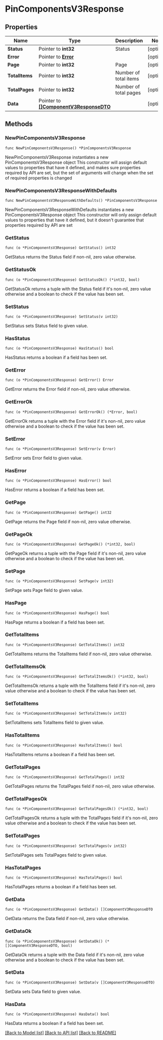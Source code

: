 # PinComponentsV3Response

## Properties

Name | Type | Description | Notes
------------ | ------------- | ------------- | -------------
**Status** | Pointer to **int32** | Status | [optional] 
**Error** | Pointer to [**Error**](Error.md) |  | [optional] 
**Page** | Pointer to **int32** | Page | [optional] 
**TotalItems** | Pointer to **int32** | Number of total items | [optional] 
**TotalPages** | Pointer to **int32** | Number of total pages | [optional] 
**Data** | Pointer to [**[]ComponentV3ResponseDTO**](ComponentV3ResponseDTO.md) |  | [optional] 

## Methods

### NewPinComponentsV3Response

`func NewPinComponentsV3Response() *PinComponentsV3Response`

NewPinComponentsV3Response instantiates a new PinComponentsV3Response object
This constructor will assign default values to properties that have it defined,
and makes sure properties required by API are set, but the set of arguments
will change when the set of required properties is changed

### NewPinComponentsV3ResponseWithDefaults

`func NewPinComponentsV3ResponseWithDefaults() *PinComponentsV3Response`

NewPinComponentsV3ResponseWithDefaults instantiates a new PinComponentsV3Response object
This constructor will only assign default values to properties that have it defined,
but it doesn't guarantee that properties required by API are set

### GetStatus

`func (o *PinComponentsV3Response) GetStatus() int32`

GetStatus returns the Status field if non-nil, zero value otherwise.

### GetStatusOk

`func (o *PinComponentsV3Response) GetStatusOk() (*int32, bool)`

GetStatusOk returns a tuple with the Status field if it's non-nil, zero value otherwise
and a boolean to check if the value has been set.

### SetStatus

`func (o *PinComponentsV3Response) SetStatus(v int32)`

SetStatus sets Status field to given value.

### HasStatus

`func (o *PinComponentsV3Response) HasStatus() bool`

HasStatus returns a boolean if a field has been set.

### GetError

`func (o *PinComponentsV3Response) GetError() Error`

GetError returns the Error field if non-nil, zero value otherwise.

### GetErrorOk

`func (o *PinComponentsV3Response) GetErrorOk() (*Error, bool)`

GetErrorOk returns a tuple with the Error field if it's non-nil, zero value otherwise
and a boolean to check if the value has been set.

### SetError

`func (o *PinComponentsV3Response) SetError(v Error)`

SetError sets Error field to given value.

### HasError

`func (o *PinComponentsV3Response) HasError() bool`

HasError returns a boolean if a field has been set.

### GetPage

`func (o *PinComponentsV3Response) GetPage() int32`

GetPage returns the Page field if non-nil, zero value otherwise.

### GetPageOk

`func (o *PinComponentsV3Response) GetPageOk() (*int32, bool)`

GetPageOk returns a tuple with the Page field if it's non-nil, zero value otherwise
and a boolean to check if the value has been set.

### SetPage

`func (o *PinComponentsV3Response) SetPage(v int32)`

SetPage sets Page field to given value.

### HasPage

`func (o *PinComponentsV3Response) HasPage() bool`

HasPage returns a boolean if a field has been set.

### GetTotalItems

`func (o *PinComponentsV3Response) GetTotalItems() int32`

GetTotalItems returns the TotalItems field if non-nil, zero value otherwise.

### GetTotalItemsOk

`func (o *PinComponentsV3Response) GetTotalItemsOk() (*int32, bool)`

GetTotalItemsOk returns a tuple with the TotalItems field if it's non-nil, zero value otherwise
and a boolean to check if the value has been set.

### SetTotalItems

`func (o *PinComponentsV3Response) SetTotalItems(v int32)`

SetTotalItems sets TotalItems field to given value.

### HasTotalItems

`func (o *PinComponentsV3Response) HasTotalItems() bool`

HasTotalItems returns a boolean if a field has been set.

### GetTotalPages

`func (o *PinComponentsV3Response) GetTotalPages() int32`

GetTotalPages returns the TotalPages field if non-nil, zero value otherwise.

### GetTotalPagesOk

`func (o *PinComponentsV3Response) GetTotalPagesOk() (*int32, bool)`

GetTotalPagesOk returns a tuple with the TotalPages field if it's non-nil, zero value otherwise
and a boolean to check if the value has been set.

### SetTotalPages

`func (o *PinComponentsV3Response) SetTotalPages(v int32)`

SetTotalPages sets TotalPages field to given value.

### HasTotalPages

`func (o *PinComponentsV3Response) HasTotalPages() bool`

HasTotalPages returns a boolean if a field has been set.

### GetData

`func (o *PinComponentsV3Response) GetData() []ComponentV3ResponseDTO`

GetData returns the Data field if non-nil, zero value otherwise.

### GetDataOk

`func (o *PinComponentsV3Response) GetDataOk() (*[]ComponentV3ResponseDTO, bool)`

GetDataOk returns a tuple with the Data field if it's non-nil, zero value otherwise
and a boolean to check if the value has been set.

### SetData

`func (o *PinComponentsV3Response) SetData(v []ComponentV3ResponseDTO)`

SetData sets Data field to given value.

### HasData

`func (o *PinComponentsV3Response) HasData() bool`

HasData returns a boolean if a field has been set.


[[Back to Model list]](../README.md#documentation-for-models) [[Back to API list]](../README.md#documentation-for-api-endpoints) [[Back to README]](../README.md)



